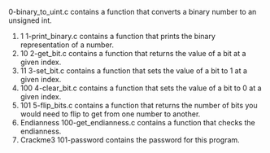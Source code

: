 0-binary_to_uint.c contains a function that converts a binary number to an unsigned int.
 1. 1
1-print_binary.c contains a function that prints the binary representation of a number.
 2. 10
2-get_bit.c contains a function that returns the value of a bit at a given index.
 3. 11
3-set_bit.c contains a function that sets the value of a bit to 1 at a given index.
 4. 100
4-clear_bit.c contains a function that sets the value of a bit to 0 at a given index.
 5. 101
5-flip_bits.c contains a function that returns the number of bits you would need to flip to get from one number to another.
 6. Endianness
100-get_endianness.c contains a function that checks the endianness.
 7. Crackme3
101-password contains the password for this program.